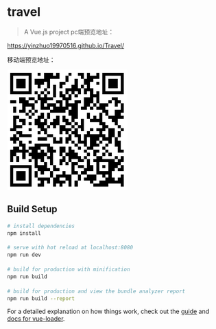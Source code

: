 # travel

> A Vue.js project
pc端预览地址：

https://yinzhuo19970516.github.io/Travel/

移动端预览地址：

![image](https://github.com/Yinzhuo19970516/Travel/raw/master/img0.0/1535341758.png)
## Build Setup

``` bash
# install dependencies
npm install

# serve with hot reload at localhost:8080
npm run dev

# build for production with minification
npm run build

# build for production and view the bundle analyzer report
npm run build --report
```

For a detailed explanation on how things work, check out the [guide](http://vuejs-templates.github.io/webpack/) and [docs for vue-loader](http://vuejs.github.io/vue-loader).
